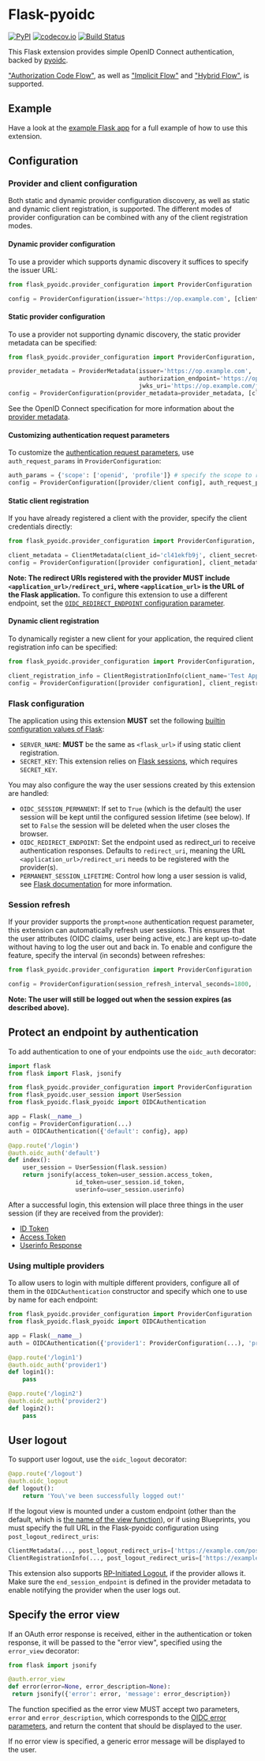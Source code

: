 # Flask-pyoidc

[![PyPI](https://img.shields.io/pypi/v/flask-pyoidc.svg)](https://pypi.python.org/pypi/Flask-pyoidc)
[![codecov.io](https://codecov.io/github/zamzterz/Flask-pyoidc/coverage.svg?branch=master)](https://codecov.io/github/its-dirg/Flask-pyoidc?branch=master)
[![Build Status](https://travis-ci.org/zamzterz/Flask-pyoidc.svg?branch=master)](https://travis-ci.org/zamzterz/Flask-pyoidc)

This Flask extension provides simple OpenID Connect authentication, backed by [pyoidc](https://github.com/rohe/pyoidc).

["Authorization Code Flow"](http://openid.net/specs/openid-connect-core-1_0.html#CodeFlowAuth), as well as
["Implicit Flow"](https://openid.net/specs/openid-connect-core-1_0.html#ImplicitFlowAuth) and 
["Hybrid Flow"](https://openid.net/specs/openid-connect-core-1_0.html#HybridFlowAuth), is supported.

## Example

Have a look at the [example Flask app](example/app.py) for a full example of how to use this extension.

## Configuration

### Provider and client configuration

Both static and dynamic provider configuration discovery, as well as static
and dynamic client registration, is supported. The different modes of provider configuration can be combined with any
of the client registration modes.

#### Dynamic provider configuration

To use a provider which supports dynamic discovery it suffices to specify the issuer URL:
```python
from flask_pyoidc.provider_configuration import ProviderConfiguration

config = ProviderConfiguration(issuer='https://op.example.com', [client configuration])
```

#### Static provider configuration

To use a provider not supporting dynamic discovery, the static provider metadata can be specified:
```python
from flask_pyoidc.provider_configuration import ProviderConfiguration, ProviderMetadata

provider_metadata = ProviderMetadata(issuer='https://op.example.com', 
                                     authorization_endpoint='https://op.example.com/auth',
                                     jwks_uri='https://op.example.com/jwks')
config = ProviderConfiguration(provider_metadata=provider_metadata, [client configuration])
```

See the OpenID Connect specification for more information about the
[provider metadata](https://openid.net/specs/openid-connect-discovery-1_0.html#ProviderMetadata).

#### Customizing authentication request parameters
To customize the [authentication request parameters](https://openid.net/specs/openid-connect-core-1_0.html#AuthRequest),
use `auth_request_params` in `ProviderConfiguration`:
```python
auth_params = {'scope': ['openid', 'profile']} # specify the scope to request
config = ProviderConfiguration([provider/client config], auth_request_params=auth_params)
```

#### Static client registration

If you have already registered a client with the provider, specify the client credentials directly:
```python
from flask_pyoidc.provider_configuration import ProviderConfiguration, ClientMetadata

client_metadata = ClientMetadata(client_id='cl41ekfb9j', client_secret='m1C659wLipXfUUR50jlZ')
config = ProviderConfiguration([provider configuration], client_metadata=client_metadata)
```

**Note: The redirect URIs registered with the provider MUST include `<application_url>/redirect_uri`,
where `<application_url>` is the URL of the Flask application.**
To configure this extension to use a different endpoint, set the
[`OIDC_REDIRECT_ENDPOINT` configuration parameter](#flask-configuration).

#### Dynamic client registration

To dynamically register a new client for your application, the required client registration info can be specified:

```python
from flask_pyoidc.provider_configuration import ProviderConfiguration, ClientRegistrationInfo

client_registration_info = ClientRegistrationInfo(client_name='Test App', contacts=['dev@rp.example.com'])
config = ProviderConfiguration([provider configuration], client_registration_info=client_registration_info)
```

### Flask configuration

The application using this extension **MUST** set the following
[builtin configuration values of Flask](http://flask.pocoo.org/docs/config/#builtin-configuration-values):

* `SERVER_NAME`: **MUST** be the same as `<flask_url>` if using static client registration.
* `SECRET_KEY`: This extension relies on [Flask sessions](http://flask.pocoo.org/docs/quickstart/#sessions), which
   requires `SECRET_KEY`.

You may also configure the way the user sessions created by this extension are handled:

* `OIDC_SESSION_PERMANENT`: If set to `True` (which is the default) the user session will be kept until the configured
  session lifetime (see below). If set to `False` the session will be deleted when the user closes the browser.
* `OIDC_REDIRECT_ENDPOINT`: Set the endpoint used as redirect_uri to receive authentication responses. Defaults to
  `redirect_uri`, meaning the URL `<application_url>/redirect_uri` needs to be registered with the provider(s).
* `PERMANENT_SESSION_LIFETIME`: Control how long a user session is valid, see
  [Flask documentation](http://flask.pocoo.org/docs/1.0/config/#PERMANENT_SESSION_LIFETIME) for more information.

### Session refresh

If your provider supports the `prompt=none` authentication request parameter, this extension can automatically refresh
user sessions. This ensures that the user attributes (OIDC claims, user being active, etc.) are kept up-to-date without
having to log the user out and back in. To enable and configure the feature, specify the interval (in seconds) between
refreshes:
```python
from flask_pyoidc.provider_configuration import ProviderConfiguration

config = ProviderConfiguration(session_refresh_interval_seconds=1800, [provider/client config]
```

**Note: The user will still be logged out when the session expires (as described above).**

## Protect an endpoint by authentication

To add authentication to one of your endpoints use the `oidc_auth` decorator:
```python
import flask
from flask import Flask, jsonify

from flask_pyoidc.provider_configuration import ProviderConfiguration
from flask_pyoidc.user_session import UserSession
from flask_pyoidc.flask_pyoidc import OIDCAuthentication

app = Flask(__name__)
config = ProviderConfiguration(...)
auth = OIDCAuthentication({'default': config}, app)

@app.route('/login')
@auth.oidc_auth('default')
def index():
    user_session = UserSession(flask.session)
    return jsonify(access_token=user_session.access_token,
                   id_token=user_session.id_token,
                   userinfo=user_session.userinfo)
```

After a successful login, this extension will place three things in the user session (if they are received from the
provider):
* [ID Token](http://openid.net/specs/openid-connect-core-1_0.html#IDToken)
* [Access Token](http://openid.net/specs/openid-connect-core-1_0.html#TokenResponse)
* [Userinfo Response](http://openid.net/specs/openid-connect-core-1_0.html#UserInfoResponse)

### Using multiple providers

To allow users to login with multiple different providers, configure all of them in the `OIDCAuthentication`
constructor and specify which one to use by name for each endpoint:
```python
from flask_pyoidc.provider_configuration import ProviderConfiguration
from flask_pyoidc.flask_pyoidc import OIDCAuthentication

app = Flask(__name__)
auth = OIDCAuthentication({'provider1': ProviderConfiguration(...), 'provider2': ProviderConfiguration(...)}, app)

@app.route('/login1')
@auth.oidc_auth('provider1')
def login1():
    pass

@app.route('/login2')
@auth.oidc_auth('provider2')
def login2():
    pass
```

  
## User logout

To support user logout, use the `oidc_logout` decorator:
```python
@app.route('/logout')
@auth.oidc_logout
def logout():
    return 'You\'ve been successfully logged out!'
```

If the logout view is mounted under a custom endpoint (other than the default, which is 
[the name of the view function](http://flask.pocoo.org/docs/1.0/api/#flask.Flask.route)), or if using Blueprints, you
must specify the full URL in the Flask-pyoidc configuration using `post_logout_redirect_uris`:
```python
ClientMetadata(..., post_logout_redirect_uris=['https://example.com/post_logout']) # if using static client registration
ClientRegistrationInfo(..., post_logout_redirect_uris=['https://example.com/post_logout']) # if using dynamic client registration 
```

This extension also supports [RP-Initiated Logout](http://openid.net/specs/openid-connect-session-1_0.html#RPLogout),
if the provider allows it. Make sure the `end_session_endpoint` is defined in the provider metadata to enable notifying
the provider when the user logs out. 
  
## Specify the error view

If an OAuth error response is received, either in the authentication or token response, it will be passed to the
"error view", specified using the `error_view` decorator:

```python
from flask import jsonify

@auth.error_view
def error(error=None, error_description=None):
 return jsonify({'error': error, 'message': error_description})
```

The function specified as the error view MUST accept two parameters, `error` and `error_description`, which corresponds
to the [OIDC error parameters](http://openid.net/specs/openid-connect-core-1_0.html#AuthError), and return the content
that should be displayed to the user.

If no error view is specified, a generic error message will be displayed to the user.
